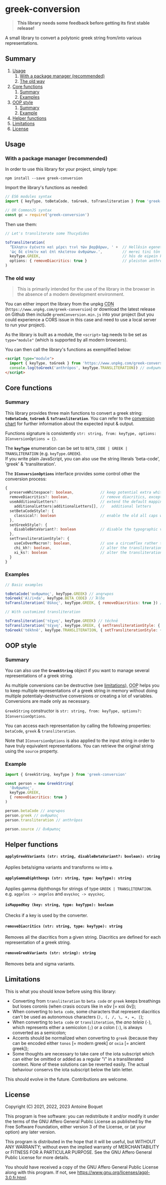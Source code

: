 # greek-conversion

> **This library needs some feedback before getting its first stable release!**

A small library to convert a polytonic greek string from/into various representations.

## Summary

1. [Usage](#usage)
    1. [With a package manager (recommended)](#with-a-package-manager-recommended)
    2. [The old way](#the-old-way)
2. [Core functions](#core-functions)
    1. [Summary](#summary-1)
    2. [Examples](#examples)
3. [OOP style](#oop-style)
    1. [Summary](#summary-2)
    2. [Example](#example)
4. [Helper functions](#helper-functions)
5. [Limitations](#limitations)
6. [License](#license)

## Usage

### With a package manager (recommended)
In order to use this library for your project, simply type:
```
npm install --save greek-conversion
```

Import the library's functions as needed:

```js
// ES6 modules syntax
import { keyType, toBetaCode, toGreek, toTransliteration } from 'greek-conversion'

// OR CommonJS syntax
const gc = require('greek-conversion')
```

Then use them:

```js
// Let's transliterate some Thucydides

toTransliteration(
  'Ἕλλησιν ἐγένετο καὶ μέρει τινὶ τῶν βαρβάρων, ' +  // Hellēsin egeneto kai
  'ὡς δὲ εἰπεῖν καὶ ἐπὶ πλεῖστον ἀνθρώπων.',         // merei tini tōn barbarōn,
  keyType.GREEK,                                     // hōs de eipein kai epi
  options: { removeDiacritics: true }                // pleiston anthrōpōn.
)
```

### The old way

> This is primarily intended for the use of the library in the browser in the absence of a modern development environment.

You can either import the library from the unpkg <abbr title="Content Delivery Network">CDN</abbr> (`https://www.unpkg.com/greek-conversion`) or download the latest release on Github then include `greekConversion.min.js` into your project (but you could experience a CORS issue in this case and need to use a local server to run your project).

As the library is built as a module, the `<script>` tag needs to be set as `type="module"` (which is supported by all modern browsers).

You can then call the library's functions as exemplified below:

```html
<script type="module">
  import { keyType, toGreek } from 'https://www.unpkg.com/greek-conversion' // or './greekConversion.min.js'
  console.log(toGreek('anthrōpos', keyType.TRANSLITERATION)) // ανθρωπος
</script>
```

## Core functions

### Summary

This library provides three main functions to convert a greek string: **`toBetaCode`**, **`toGreek`** & **`toTransliteration`**. You can refer to the [conversion chart](https://github.com/antoineboquet/greek-conversion/wiki#conversion-chart) for further information about the expected input & output.

Functions signature is consistently `str: string, from: keyType, options: IConversionOptions = {}`.

The **`keyType`** enumeration can be set to `BETA_CODE | GREEK | TRANSLITERATION` (e.g. `keyType.GREEK`).\
If you write plain JavaScript, you can also use the string literals 'beta-code', 'greek' & 'transliteration'.

The **`IConversionOptions`** interface provides some control other the conversion process:

```ts
{
  preserveWhitespace?: boolean,            // keep potential extra whitespace
  removeDiacritics?: boolean,              // remove diacritics, except those that represent letters
  useAdditionalLetters?:                   // extend the default mapping with predefined
    additionalLetters|additionalLetters[], //   additional letters
  setBetaCodeStyle?: {
    classical?: boolean                    // enable the old all caps writing system (e.g. *PO/NOS)
  },
  setGreekStyle?: {
    disableBetaVariant?: boolean           // disable the typographic variant 'ϐ' [U+03D0]
  },
  setTransliterationStyle?: {
    useCxOverMacron?: boolean,             // use a circumflex rather than a macron for eta, omega, etc
    chi_kh?: boolean,                      // alter the transliteration of 'χ' (defaults to: 'ch')
    xi_ks?: boolean                        // alter the transliteration of 'ξ' (defaults to: 'x')
  }
}
```

### Examples

```js
// Basic examples

toBetaCode('ανθρωπος', keyType.GREEK) // anqrwpos
toGreek('A)/i+da', keyType.BETA_CODE) // Ἄϊδα
toTransliteration('ἄϋλος', keyType.GREEK, { removeDiacritics: true }) // aulos

// With customized transliteration

toTransliteration('τέχνη', keyType.GREEK) // téchnē
toTransliteration('τέχνη', keyType.GREEK, { setTransliterationStyle: { chi_kh: true } }) // tékhnē
toGreek('tékhnê', keyType.TRANSLITERATION, { setTransliterationStyle: { useCxOverMacron: true, chi_kh: true } }) // τέχνη
```

## OOP style

### Summary

You can also use the **`GreekString`** object if you want to manage several representations of a greek string.

As multiple conversions can be destructive (see [limitations](#limitations)), <abbr title="Object-Oriented Programming">OOP</abbr> helps you to keep multiple representations of a greek string in memory without doing multiple potentialy-destructive conversions or creating a lot of variables. Conversions are made only as necessary.

`GreekString` constructor is `str: string, from: keyType, options?: IConversionOptions`.

You can access each representation by calling the following properties: `betaCode`, `greek` & `transliteration`.

Note that `IConversionOptions` is also applied to the input string in order to have truly equivalent representations. You can retrieve the original string using the `source` property.

### Example

```js
import { GreekString, keyType } from 'greek-conversion'

const person = new GreekString(
  'ἄνθρωπος',
  keyType.GREEK,
  { removeDiacritics: true }
)

person.betaCode // anqrwpos
person.greek // ανθρωπος
person.transliteration // anthrōpos

person.source // ἄνθρωπος
```

## Helper functions

#### `applyGreekVariants (str: string, disableBetaVariant?: boolean): string`

Applies beta/sigma variants and transforms `πσ` into `ψ`.

#### `applyGammaDiphthongs (str: string, type: keyType): string`

Applies gamma diphthongs for strings of type `GREEK | TRANSLITERATION`.\
e.g. `aggelos -> angelos` and `ανγελος -> αγγελος`.

#### `isMappedKey (key: string, type: keyType): boolean`

Checks if a key is used by the converter.

#### `removeDiacritics (str: string, type: keyType): string`

Removes all the diacritics from a given string. Diacritics are defined for each representation of a greek string.

#### `removeGreekVariants (str: string): string`

Removes beta and sigma variants.

## Limitations

This is what you should know before using this library:

- Converting from `transliteration` to `beta code` or `greek` keeps breathings but loses coronis (when crasis occurs like in κἂν [= καὶ ἄν]);
- When converting to `beta code`, some characters that represent diacritics can't be used as autonomous characters (`), (, /, \, +, =, |`);
- When converting to `beta code` or `transliteration`, the *ano teleia* (`·`), which represents either a semicolon (`;`) or a colon (`:`), is always converted as a semicolon;
- Accents should be normalized when converting to `greek` (because they can be encoded either `tonos` [= modern greek] or `oxia` [= ancient greek]);
- Some thoughts are necessary to take care of the iota subscript which can either be omitted or added as a regular "i" in a transliterated context. None of these solutions can be reverted easily. The actual behaviour conservs the iota subscript below the latin letter.

This should evolve in the future. Contributions are welcome.

## License

Copyright (C) 2021, 2022, 2023  Antoine Boquet

This program is free software: you can redistribute it and/or modify
it under the terms of the GNU Affero General Public License as published by
the Free Software Foundation, either version 3 of the License, or
(at your option) any later version.

This program is distributed in the hope that it will be useful,
but WITHOUT ANY WARRANTY; without even the implied warranty of
MERCHANTABILITY or FITNESS FOR A PARTICULAR PURPOSE.  See the
GNU Affero General Public License for more details.

You should have received a copy of the GNU Affero General Public License
along with this program.  If not, see https://www.gnu.org/licenses/agpl-3.0.fr.html.
